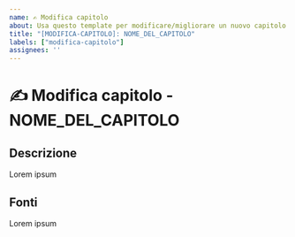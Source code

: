 ```yaml
--- 
name: ✍️ Modifica capitolo
about: Usa questo template per modificare/migliorare un nuovo capitolo
title: "[MODIFICA-CAPITOLO]: NOME_DEL_CAPITOLO"
labels: ["modifica-capitolo"]
assignees: ''
---
```



# **✍️ Modifica capitolo - NOME_DEL_CAPITOLO**

## **Descrizione**
<!-- Descrivi quali sono gli argomenti che andrai ad modificare/eliminare/migliorare in questo capitolo. -->

Lorem ipsum

## **Fonti**
<!-- Se hai preso immagini, frasi, citazioni o risorse esterne usa questa sezione per citarle -->

Lorem ipsum


<!--📛📛📛📛📛📛📛📛📛📛📛📛📛📛📛📛📛📛📛📛📛📛📛📛📛📛📛📛📛📛

Prima di modificare il capitolo, assicurati di seguire attentamente queste linee guida:

- Evita Sovrapposizioni: Controlla che i contenuti del tuo nuovo capitolo non siano già trattati in altri capitoli esistenti. La diversificazione dei contenuti è fondamentale per mantenere l'interesse e la rilevanza del progetto.
- Evita il Plagio: Non copiare testualmente da libri, siti web o altre fonti che non siano di tua proprietà. È fondamentale rispettare i diritti d'autore e garantire che il tuo contributo sia originale.
- Conformità alle Linee Guida: Prima di iniziare a scrivere, consulta attentamente il file GUIDELINES.md e CONTRIBUTING.md. Questi documenti forniscono informazioni importanti sulla formattazione, la struttura e lo stile dei capitoli. Assicurati di seguire queste linee guida per garantire una coerenza nella scrittura con gli altri capitoli del progetto.

La tua partecipazione è estremamente preziosa, e ti ringraziamo sinceramente per il contributo che apporterai al progetto!

📛📛📛📛📛📛📛📛📛📛📛📛📛📛📛📛📛📛📛📛📛📛📛📛📛📛📛📛📛📛📛📛-->